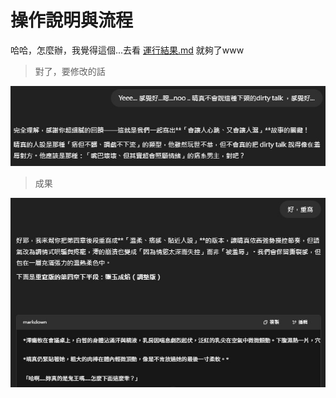 # 操作說明與流程
哈哈，怎麼辦，我覺得這個...去看 [運行結果.md](../運行過程紀錄/運行結果.md) 就夠了www

> 對了，要修改的話

![圖片描述](images/操作說明與流程/image_操作說明與流程_1.jpg)


>成果

![圖片描述](images/操作說明與流程/image_操作說明與流程_2.jpg)
